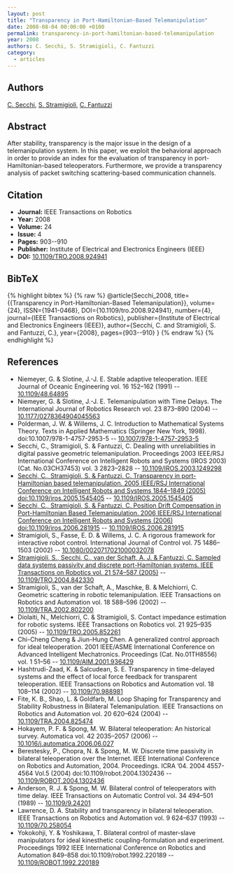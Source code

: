 ```yaml
---
layout: post
title: "Transparency in Port-Hamiltonian-Based Telemanipulation"
date: 2008-08-04 00:00:00 +0100
permalink: transparency-in-port-hamiltonian-based-telemanipulation
year: 2008
authors: C. Secchi, S. Stramigioli, C. Fantuzzi
category:
  - articles
---
```

 
## Authors
[C. Secchi](authors/cristian_secchi), [S. Stramigioli](authors/stefano_stramigioli), [C. Fantuzzi](authors/cesare_fantuzzi)
 
## Abstract
After stability, transparency is the major issue in the design of a telemanipulation system. In this paper, we exploit the behavioral approach in order to provide an index for the evaluation of transparency in port-Hamiltonian-based teleoperators. Furthermore, we provide a transparency analysis of packet switching scattering-based communication channels.
 
## Citation
- **Journal:** IEEE Transactions on Robotics
- **Year:** 2008
- **Volume:** 24
- **Issue:** 4
- **Pages:** 903--910
- **Publisher:** Institute of Electrical and Electronics Engineers (IEEE)
- **DOI:** [10.1109/TRO.2008.924941](https://doi.org/10.1109/TRO.2008.924941)
 
## BibTeX
{% highlight bibtex %}
{% raw %}
@article{Secchi_2008,
  title={{Transparency in Port-Hamiltonian-Based Telemanipulation}},
  volume={24},
  ISSN={1941-0468},
  DOI={10.1109/tro.2008.924941},
  number={4},
  journal={IEEE Transactions on Robotics},
  publisher={Institute of Electrical and Electronics Engineers (IEEE)},
  author={Secchi, C. and Stramigioli, S. and Fantuzzi, C.},
  year={2008},
  pages={903--910}
}
{% endraw %}
{% endhighlight %}
 
## References
- Niemeyer, G. & Slotine, J.-J. E. Stable adaptive teleoperation. IEEE Journal of Oceanic Engineering vol. 16 152–162 (1991) -- [10.1109/48.64895](https://doi.org/10.1109/48.64895)
- Niemeyer, G. & Slotine, J.-J. E. Telemanipulation with Time Delays. The International Journal of Robotics Research vol. 23 873–890 (2004) -- [10.1177/0278364904045563](https://doi.org/10.1177/0278364904045563)
- Polderman, J. W. & Willems, J. C. Introduction to Mathematical Systems Theory. Texts in Applied Mathematics (Springer New York, 1998). doi:10.1007/978-1-4757-2953-5 -- [10.1007/978-1-4757-2953-5](https://doi.org/10.1007/978-1-4757-2953-5)
- Secchi, C., Stramigioli, S. & Fantuzzi, C. Dealing with unreliabilities in digital passive geometric telemanipulation. Proceedings 2003 IEEE/RSJ International Conference on Intelligent Robots and Systems (IROS 2003) (Cat. No.03CH37453) vol. 3 2823–2828 -- [10.1109/IROS.2003.1249298](https://doi.org/10.1109/IROS.2003.1249298)
- [Secchi, C., Stramigioli, S. & Fantuzzi, C. Transparency in port-Hamiltonian based telemanipulation. 2005 IEEE/RSJ International Conference on Intelligent Robots and Systems 1844–1849 (2005) doi:10.1109/iros.2005.1545405](transparency-in-port-hamiltonian-based-telemanipulation-IROS) -- [10.1109/IROS.2005.1545405](https://doi.org/10.1109/IROS.2005.1545405)
- [Secchi, C., Stramigioli, S. & Fantuzzi, C. Position Drift Compensation in Port-Hamiltonian Based Telemanipulation. 2006 IEEE/RSJ International Conference on Intelligent Robots and Systems (2006) doi:10.1109/iros.2006.281915](position-drift-compensation-in-port-hamiltonian-based-telemanipulation) -- [10.1109/IROS.2006.281915](https://doi.org/10.1109/IROS.2006.281915)
- Stramigioli, S., Fasse, E. D. & Willems, J. C. A rigorous framework for interactive robot control. International Journal of Control vol. 75 1486–1503 (2002) -- [10.1080/0020717021000032078](https://doi.org/10.1080/0020717021000032078)
- [Stramigioli, S., Secchi, C., van der Schaft, A. J. & Fantuzzi, C. Sampled data systems passivity and discrete port-Hamiltonian systems. IEEE Transactions on Robotics vol. 21 574–587 (2005)](sampled-data-systems-passivity-and-discrete-port-hamiltonian-systems) -- [10.1109/TRO.2004.842330](https://doi.org/10.1109/TRO.2004.842330)
- Stramigioli, S., van der Schaft, A., Maschke, B. & Melchiorri, C. Geometric scattering in robotic telemanipulation. IEEE Transactions on Robotics and Automation vol. 18 588–596 (2002) -- [10.1109/TRA.2002.802200](https://doi.org/10.1109/TRA.2002.802200)
- Diolaiti, N., Melchiorri, C. & Stramigioli, S. Contact impedance estimation for robotic systems. IEEE Transactions on Robotics vol. 21 925–935 (2005) -- [10.1109/TRO.2005.852261](https://doi.org/10.1109/TRO.2005.852261)
- Chi-Cheng Cheng & Jiun-Hung Chen. A generalized control approach for ideal teleoperation. 2001 IEEE/ASME International Conference on Advanced Intelligent Mechatronics. Proceedings (Cat. No.01TH8556) vol. 1 51–56 -- [10.1109/AIM.2001.936429](https://doi.org/10.1109/AIM.2001.936429)
- Hashtrudi-Zaad, K. & Salcudean, S. E. Transparency in time-delayed systems and the effect of local force feedback for transparent teleoperation. IEEE Transactions on Robotics and Automation vol. 18 108–114 (2002) -- [10.1109/70.988981](https://doi.org/10.1109/70.988981)
- Fite, K. B., Shao, L. & Goldfarb, M. Loop Shaping for Transparency and Stability Robustness in Bilateral Telemanipulation. IEEE Transactions on Robotics and Automation vol. 20 620–624 (2004) -- [10.1109/TRA.2004.825474](https://doi.org/10.1109/TRA.2004.825474)
- Hokayem, P. F. & Spong, M. W. Bilateral teleoperation: An historical survey. Automatica vol. 42 2035–2057 (2006) -- [10.1016/j.automatica.2006.06.027](https://doi.org/10.1016/j.automatica.2006.06.027)
- Berestesky, P., Chopra, N. & Spong, M. W. Discrete time passivity in bilateral teleoperation over the Internet. IEEE International Conference on Robotics and Automation, 2004. Proceedings. ICRA ’04. 2004 4557-4564 Vol.5 (2004) doi:10.1109/robot.2004.1302436 -- [10.1109/ROBOT.2004.1302436](https://doi.org/10.1109/ROBOT.2004.1302436)
- Anderson, R. J. & Spong, M. W. Bilateral control of teleoperators with time delay. IEEE Transactions on Automatic Control vol. 34 494–501 (1989) -- [10.1109/9.24201](https://doi.org/10.1109/9.24201)
- Lawrence, D. A. Stability and transparency in bilateral teleoperation. IEEE Transactions on Robotics and Automation vol. 9 624–637 (1993) -- [10.1109/70.258054](https://doi.org/10.1109/70.258054)
- Yokokohji, Y. & Yoshikawa, T. Bilateral control of master-slave manipulators for ideal kinesthetic coupling-formulation and experiment. Proceedings 1992 IEEE International Conference on Robotics and Automation 849–858 doi:10.1109/robot.1992.220189 -- [10.1109/ROBOT.1992.220189](https://doi.org/10.1109/ROBOT.1992.220189)

